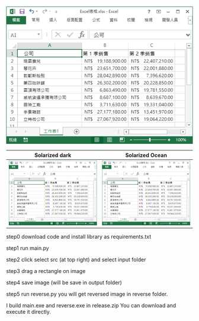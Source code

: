 
![alt text](https://github.com/poyilee1030/image_mask_tool/blob/main/input/demo.png?raw=true)

Solarized dark             |  Solarized Ocean
:-------------------------:|:-------------------------:
![](https://github.com/poyilee1030/image_mask_tool/blob/main/input/demo.png)  |  ![](https://github.com/poyilee1030/image_mask_tool/blob/main/input/demo.png)
step0
download code and install library as requirements.txt

step1
run main.py

step2
click select src (at top right)
and select input folder

step3
drag a rectangle on image

step4
save image (will be save in output folder)

step5
run reverse.py
you will get reversed image in reverse folder.


I build main.exe and reverse.exe in release.zip
You can download and execute it directly.

